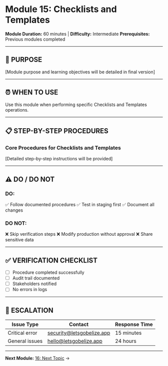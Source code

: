 # Module 15: Checklists and Templates

**Module Duration:** 60 minutes | **Difficulty:** Intermediate
**Prerequisites:** Previous modules completed

---

## 🎯 **PURPOSE**

[Module purpose and learning objectives will be detailed in final version]

---

## ⏰ **WHEN TO USE**

Use this module when performing specific Checklists and Templates operations.

---

## 📋 **STEP-BY-STEP PROCEDURES**

### **Core Procedures for Checklists and Templates**

[Detailed step-by-step instructions will be provided]

---

## ⚠️ **DO / DO NOT**

### **DO:**
✅ Follow documented procedures
✅ Test in staging first
✅ Document all changes

### **DO NOT:**
❌ Skip verification steps
❌ Modify production without approval
❌ Share sensitive data

---

## ✅ **VERIFICATION CHECKLIST**

- [ ] Procedure completed successfully
- [ ] Audit trail documented
- [ ] Stakeholders notified
- [ ] No errors in logs

---

## 🚨 **ESCALATION**

| **Issue Type** | **Contact** | **Response Time** |
|----------------|-------------|-------------------|
| Critical error | security@letsgobelize.app | 15 minutes |
| General issues | hello@letsgobelize.app | 24 hours |

---

**Next Module:** [16: Next Topic](#) →
